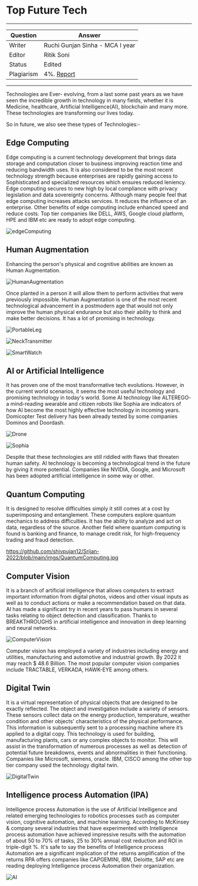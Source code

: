 # Top Future Tech

---

| Question   | Answer |
| ---------- | ------ |
| Writer     | Ruchi Gunjan Sinha - MCA I year|
| Editor     | Ritik Soni |
| Status     | Edited |
| Plagiarism | 4%. [Report](https://github.com/shivpujan12/Srijan-2022/blob/main/articles/plagReports/)|

---

Technologies are Ever- evolving, from a last some past years as we have seen the incredible growth in technology in many fields, whether it is Medicine, healthcare, Artificial Intelligence(AI), blockchain and many more. These technologies are transforming our lives today.

So in future, we also see these types of Technologies:-

## Edge Computing

Edge computing is a current technology development that brings data storage and computation closer to business improving reaction time and reducing bandwidth uses. It is also considered to be the most recent technology strength because enterprises are rapidly gaining access to Sophisticated and specialized resources which ensures reduced leniency. Edge computing secures to new high by local compliance with privacy legislation and data sovereignty concerns. Although many people feel that edge computing increases attacks services. It reduces the influence of an enterprise. Other benefits of edge computing include enhanced speed and reduce costs. Top tier companies like DELL, AWS, Google cloud platform, HPE and IBM etc are ready to adopt edge computing.

![edgeComputing](https://github.com/shivpujan12/Srijan-2022/blob/main/imgs/edgeComputing.png)

## Human Augmentation

Enhancing the person's physical and cognitive abilities are known as Human Augmentation.

![HumanAugmentation](https://github.com/shivpujan12/Srijan-2022/blob/main/imgs/HumanAugmentation.png)

Once planted in a person it will allow them to perform activities that were previously impossible. Human Augmentation is one of the most recent technological advancement in a postmodern age that would not only improve the human physical endurance but also their ability to think and make better decisions. It has a lot of promising in technology.

![PortableLeg](https://github.com/shivpujan12/Srijan-2022/blob/main/imgs/PortableLeg.png)

![NeckTransmitter](https://github.com/shivpujan12/Srijan-2022/blob/main/imgs/NeckTransmitter.png)

![SmartWatch](https://github.com/shivpujan12/Srijan-2022/blob/main/imgs/SmartWatch.jpg)

## AI or Artificial Intelligence

It has proven one of the most transformative tech evolutions. However, in the current world scenarios, it seems the most useful technology and promising technology in today's world. Some AI technology like ALTEREGO- a mind-reading wearable and citizen robots like Sophia are indicators of how AI become the most highly effective technology in incoming years. Domicopter Test delivery has been already tested by some companies Dominos and Doordash.

![Drone](https://github.com/shivpujan12/Srijan-2022/blob/main/imgs/Drone.png)

![Sophia](https://github.com/shivpujan12/Srijan-2022/blob/main/imgs/Sophia.jpg)

Despite that these technologies are still riddled with flaws that threaten human safety. AI technology is becoming a technological trend in the future by giving it more potential. Companies like NVIDIA, Google, and Microsoft has been adopted artificial intelligence in some way or other.

## Quantum Computing

It is designed to resolve difficulties simply it still comes at a cost by superimposing and entanglement. These computers explore quantum mechanics to address difficulties. It has the ability to analyze and act on data, regardless of the source. Another field where quantum computing is found is banking and finance, to manage credit risk, for high-frequency trading and fraud detection.

<https://github.com/shivpujan12/Srijan-2022/blob/main/imgs/QuantumComputing.jpg>

## Computer Vision

It is a branch of artificial intelligence that allows computers to extract important information from digital photos, videos and other visual inputs as well as to conduct actions or make a recommendation based on that data. AI has made a significant try in recent years to pass humans in several tasks relating to object detection and classification. Thanks to  BREAKTHROUGHS in artificial intelligence and innovation in deep learning and neural networks.

![ComputerVision](https://github.com/shivpujan12/Srijan-2022/blob/main/imgs/ComputerVision.jpg)

Computer vision has employed a variety of industries including energy and utilities, manufacturing and automotive and industrial growth. By  2022 it may reach $ 48.6 Billion.  The most popular computer vision companies include TRACTABLE, VERKADA, HAWK-EYE among others.

## Digital Twin

It is a virtual representation of physical objects that are designed to be exactly reflected. The object and investigation include a variety of sensors. These sensors collect data on the energy production, temperature, weather condition and other objects' characteristics of the physical performance. This information is subsequently sent to a processing machine where it’s applied to a digital copy. This technology is used for building, manufacturing plants, cars or any complex objects to monitor. This will assist in the transformation of numerous processes as well as detection of potential future breakdowns, events and abnormalities in their functioning. Companies like Microsoft, siemens, oracle. IBM, CISCO among the other top tier company used the technology digital twin.

![DigitalTwin](https://github.com/shivpujan12/Srijan-2022/blob/main/imgs/DigitalTwin.jpg)

## Intelligence process Automation (IPA)

Intelligence process Automation is the use of Artificial Intelligence and related emerging technologies to robotics processes such as computer vision, cognitive automation, and machine learning. According to McKinsey & company several industries that have experimented with Intelligence process automation have achieved impressive results with the automation of about 50 to 70% of tasks, 25 to 30% annual cost reduction and ROI in triple-digit %. It's safe to say the benefits of Intelligence process Automation are a significant implication of the returns amplification of the returns RPA offers companies like CAPGEMINI, IBM, Deloitte, SAP etc are reading deploying Intelligence process Automation their organization.

![AI](https://github.com/shivpujan12/Srijan-2022/blob/main/imgs/AI1.png)
